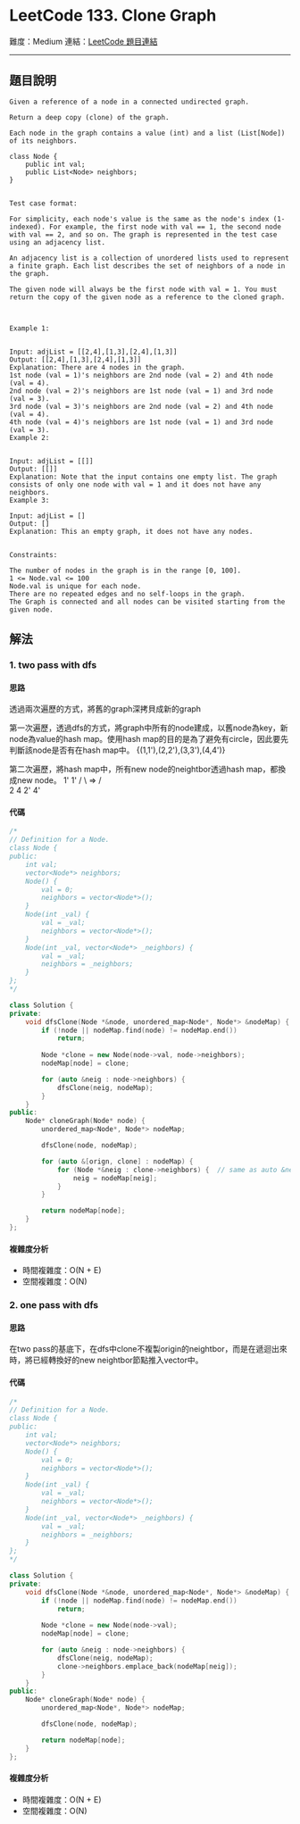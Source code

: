 # LeetCode 133. Clone Graph

難度：Medium
連結：[LeetCode 題目連結](https://leetcode.com/problems/clone-graph/description/)

---

## 題目說明
    
    Given a reference of a node in a connected undirected graph.

    Return a deep copy (clone) of the graph.

    Each node in the graph contains a value (int) and a list (List[Node]) of its neighbors.

    class Node {
        public int val;
        public List<Node> neighbors;
    }
    

    Test case format:

    For simplicity, each node's value is the same as the node's index (1-indexed). For example, the first node with val == 1, the second node with val == 2, and so on. The graph is represented in the test case using an adjacency list.

    An adjacency list is a collection of unordered lists used to represent a finite graph. Each list describes the set of neighbors of a node in the graph.

    The given node will always be the first node with val = 1. You must return the copy of the given node as a reference to the cloned graph.

    

    Example 1:


    Input: adjList = [[2,4],[1,3],[2,4],[1,3]]
    Output: [[2,4],[1,3],[2,4],[1,3]]
    Explanation: There are 4 nodes in the graph.
    1st node (val = 1)'s neighbors are 2nd node (val = 2) and 4th node (val = 4).
    2nd node (val = 2)'s neighbors are 1st node (val = 1) and 3rd node (val = 3).
    3rd node (val = 3)'s neighbors are 2nd node (val = 2) and 4th node (val = 4).
    4th node (val = 4)'s neighbors are 1st node (val = 1) and 3rd node (val = 3).
    Example 2:


    Input: adjList = [[]]
    Output: [[]]
    Explanation: Note that the input contains one empty list. The graph consists of only one node with val = 1 and it does not have any neighbors.
    Example 3:

    Input: adjList = []
    Output: []
    Explanation: This an empty graph, it does not have any nodes.
    

    Constraints:

    The number of nodes in the graph is in the range [0, 100].
    1 <= Node.val <= 100
    Node.val is unique for each node.
    There are no repeated edges and no self-loops in the graph.
    The Graph is connected and all nodes can be visited starting from the given node.

## 解法
### 1. two pass with dfs
#### 思路

透過兩次遍歷的方式，將舊的graph深拷貝成新的graph

第一次遍歷，透過dfs的方式，將graph中所有的node建成，以舊node為key，新node為value的hash map。使用hash map的目的是為了避免有circle，因此要先判斷該node是否有在hash map中。
{(1,1'),(2,2'),(3,3'),(4,4')}

第二次遍歷，將hash map中，所有new node的neightbor透過hash map，都換成new node。
        1'        1'
       / \   =>  / \
      2   4     2'  4'

#### 代碼
```c++
/*
// Definition for a Node.
class Node {
public:
    int val;
    vector<Node*> neighbors;
    Node() {
        val = 0;
        neighbors = vector<Node*>();
    }
    Node(int _val) {
        val = _val;
        neighbors = vector<Node*>();
    }
    Node(int _val, vector<Node*> _neighbors) {
        val = _val;
        neighbors = _neighbors;
    }
};
*/

class Solution {
private:
    void dfsClone(Node *&node, unordered_map<Node*, Node*> &nodeMap) {
        if (!node || nodeMap.find(node) != nodeMap.end())
            return;
        
        Node *clone = new Node(node->val, node->neighbors);
        nodeMap[node] = clone;

        for (auto &neig : node->neighbors) {
            dfsClone(neig, nodeMap);
        }
    }
public:
    Node* cloneGraph(Node* node) {
        unordered_map<Node*, Node*> nodeMap;

        dfsClone(node, nodeMap);

        for (auto &[orign, clone] : nodeMap) {
            for (Node *&neig : clone->neighbors) {  // same as auto &neig
                neig = nodeMap[neig];
            }
        }

        return nodeMap[node];
    }
};
```

#### 複雜度分析

- 時間複雜度：O(N + E)
- 空間複雜度：O(N)

### 2. one pass with dfs
#### 思路

在two pass的基底下，在dfs中clone不複製origin的neightbor，而是在遞迴出來時，將已經轉換好的new neightbor節點推入vector中。

#### 代碼
```c++
/*
// Definition for a Node.
class Node {
public:
    int val;
    vector<Node*> neighbors;
    Node() {
        val = 0;
        neighbors = vector<Node*>();
    }
    Node(int _val) {
        val = _val;
        neighbors = vector<Node*>();
    }
    Node(int _val, vector<Node*> _neighbors) {
        val = _val;
        neighbors = _neighbors;
    }
};
*/

class Solution {
private:
    void dfsClone(Node *&node, unordered_map<Node*, Node*> &nodeMap) {
        if (!node || nodeMap.find(node) != nodeMap.end())
            return;
        
        Node *clone = new Node(node->val);
        nodeMap[node] = clone;

        for (auto &neig : node->neighbors) {
            dfsClone(neig, nodeMap);
            clone->neighbors.emplace_back(nodeMap[neig]);
        }
    }
public:
    Node* cloneGraph(Node* node) {
        unordered_map<Node*, Node*> nodeMap;

        dfsClone(node, nodeMap);

        return nodeMap[node];
    }
};
```

#### 複雜度分析

- 時間複雜度：O(N + E)
- 空間複雜度：O(N)
